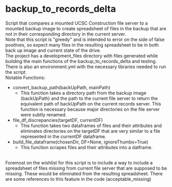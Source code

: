 # backup_to_records_delta
 Script that compares a mounted UCSC Construction file server to a mounted backup image to create spreadsheet of files in the backup that are not in their corresponding directory in the current server.<br/>
 Note that this script is "greedy" and is intended to error on the side of false positives, so expect many files in the resulting spreadsheet to be in both back up image and current state of the drive.<br/>
 The project has a development_files directory with files generated while building the main functions of the backup_to_records_delta and testing.<br/>
 There is also an environment.yml with the necessary libraries needed to run the script.<br/>
 Notable Functions:<br/>

 -  convert_backup_path(backUpPath, mainPath)<br/>
    -  This function takes a directory path from the backup image (backUpPath) and the path to the current file server to return the equivalent path of backUpPath on the current records server. This function is necessary because major directories on the file server were subtly renamed.
 -  file_df_discrepancies(targetDF, currentDF)
      -  This function takes two dataframes of files and their attributes and eliminates directories on the targetDF that are very similar to a file represented in the currentDF dataframe.
 -  build_file_dataframe(chosenDir, DF=None, ignoreThumbs=True)
      -  This function scrapes files and their attributes into a datframe.<br/>
  <br/>
  Foremost on the wishlist for this script is to include a way to include a spreadsheet of files missing from current file server that are supposed to be missing. These would be eliminated from the resulting spreadsheet. There are some references to this feature in the code (acceptable_missing)






